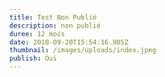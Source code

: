 ```yaml
---
title: Test Non Publié
description: non publié
duree: 12 mois
date: 2018-09-20T15:54:16.905Z
thumbnail: /images/uploads/index.jpeg
publish: Oui
---
```



